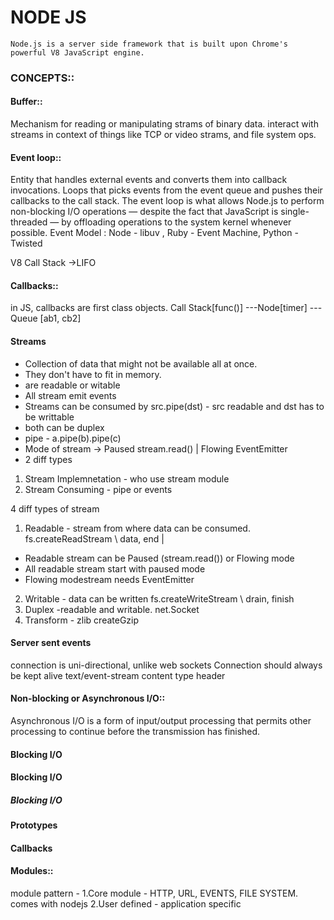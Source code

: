 # NODE JS
 `Node.js is a server side framework that is built upon Chrome's powerful V8 JavaScript engine.`

### CONCEPTS::
#### Buffer::
Mechanism for reading or manipulating strams of binary data. interact with streams in context of things like TCP or video strams,  and file system ops.
#### Event loop::
Entity that handles external events and converts them into callback invocations.
Loops that picks events from the event queue and pushes their callbacks to the call stack.
The event loop is what allows Node.js to perform non-blocking I/O operations — despite the fact that JavaScript is single-threaded — by offloading operations to the system kernel whenever possible.
Event Model :
Node - libuv , Ruby - Event Machine, Python - Twisted

V8 Call Stack ->LIFO
#### Callbacks::
in JS, callbacks are first class objects.
Call Stack[func()] ---Node[timer] --- Queue [ab1, cb2]

#### Streams
- Collection of data that might not be available all at once.
- They don't have to fit in memory.
- are readable or witable
- All stream emit events
- Streams can be consumed by src.pipe(dst) - src readable and dst has to be writtable 
- both can be duplex
- pipe - a.pipe(b).pipe(c)
- Mode of stream -> Paused stream.read() | Flowing EventEmitter
- 2 diff types
1. Stream Implemnetation - who use stream module
2. Stream Consuming - pipe or events

4 diff types of stream
1. Readable - stream from where data can be consumed. fs.createReadStream \ data, end | 
- Readable stream can be Paused (stream.read()) or  Flowing mode
- All readable stream start with paused mode
- Flowing modestream needs EventEmitter
2. Writable - data can be written fs.createWriteStream \ drain, finish
3. Duplex -readable and writable. net.Socket
4. Transform - zlib createGzip

#### Server sent events
connection is uni-directional, unlike web sockets
Connection should always be kept alive
text/event-stream content type header

#### Non-blocking or Asynchronous I/O::
Asynchronous I/O is a form of input/output processing that permits other processing to continue before the transmission has finished.

#### Blocking I/O
#### Blocking I/O
##### Blocking I/O
#### Prototypes
#### Callbacks
#### Modules::
module pattern -
 1.Core module - HTTP, URL, EVENTS, FILE SYSTEM. comes with nodejs
 2.User defined - application specific


